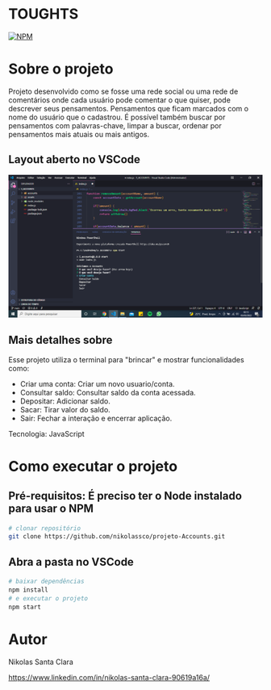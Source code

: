 # TOUGHTS
[![NPM](https://img.shields.io/npm/l/react)](https://github.com/nikolassco/toughts/commit/8d6b039cc0e5780836f1f63a320f7c0aec8919e6) 

# Sobre o projeto

Projeto desenvolvido como se fosse uma rede social ou uma rede de comentários onde cada usuário pode comentar o que quiser, pode descrever seus pensamentos. Pensamentos que ficam marcados com o nome do usuário que o cadastrou. É possível também buscar por pensamentos com palavras-chave, limpar a buscar, ordenar por pensamentos mais atuais ou mais antigos.


## Layout aberto no VSCode
![Projeto](https://github.com/nikolassco/projeto-Accounts/blob/main/assets/layout.png) 

## Mais detalhes sobre
Esse projeto utiliza o terminal para "brincar" e mostrar funcionalidades como: 
* Criar uma conta: Criar um novo usuario/conta.
* Consultar saldo: Consultar saldo da conta acessada.
* Depositar: Adicionar saldo.
* Sacar: Tirar valor do saldo.
* Sair: Fechar a interação e encerrar aplicação.

Tecnologia: JavaScript

# Como executar o projeto

## Pré-requisitos: É preciso ter o Node instalado para usar o NPM

```bash
# clonar repositório
git clone https://github.com/nikolassco/projeto-Accounts.git
```

## Abra a pasta no VSCode

```bash
# baixar dependências
npm install
# e executar o projeto
npm start
```

# Autor

Nikolas Santa Clara

https://www.linkedin.com/in/nikolas-santa-clara-90619a16a/
